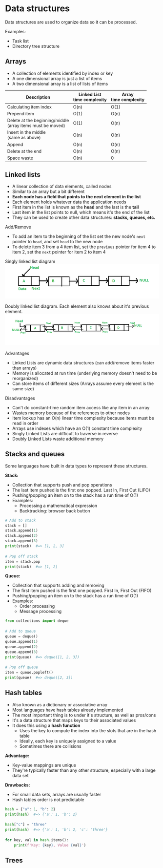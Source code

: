 # Data structures

Data structures are used to organize data so it can be processed.

Examples:
- Task list
- Directory tree structure

## Arrays

- A collection of elements identified by index or key
- A one dimensional array is just a list of items
- A two dimensional array is a list of lists of items

Description | Linked List<br>time complexity | Array<br>time complexity
------------|--------------------------------|---------------------------
Calculating item index                                             | O(n) | O(1)
Prepend item                                                       | O(1) | O(n)
Delete at the beginning/middle <br>(array items must be moved)     | O(1) | O(n)
Insert in the middle <br>(same as above)                           | O(n) | O(n)
Append                                                             | O(n) | O(n)
Delete at the end                                                  | O(n) | O(n)
Space waste                                                        | O(n) | 0

## Linked lists

- A linear collection of data elements, called nodes
- Similar to an array but a bit different
- **Each node has a field that points to the next element in the list**
- Each element holds whatever data the application needs
- First item in the list is known as the **head** and the last is the **tail**
- Last item in the list points to null, which means it's the end of the list
- They can be used to create other data structures: **stacks, queues, etc.**

Add/Remove

- To add an item to the beginning of the list set the new node's `next` pointer to `head`, and set `head` to the new node
- To delete item 3 from a 4 item list, set the `previous` pointer for item 4 to item 2, set the `next` pointer for item 2 to item 4

Singly linked list diagram
![Singly linked list](/images/singly_linked_list.png)

Doubly linked list diagram. Each element also knows about it's previous element.
![Doubly linked list](/images/doubly_linked_list.png)

Advantages

- Linked Lists are dynamic data structures (can add/remove items faster than arrays)
- Memory is allocated at run time (underlying memory doesn't need to be reorganized)
- Can store items of different sizes (Arrays assume every element is the same size)

Disadvantages

- Can't do constant-time random item access like any item in an array
- Wastes memory because of the references to other nodes
- Item lookup has an O(n) linear time complexity because items must be read in order
- Arrays use indexes which have an O(1) constant time complexity
- Singly Linked Lists are difficult to traverse in reverse
- Doubly Linked Lists waste additional memory

## Stacks and queues

Some languages have built in data types to represent these structures. 

**Stack:** 
- Collection that supports push and pop operations
- The last item pushed is the first one popped. Last In, First Out (LIFO)
- Pushing/popping an item on to the stack has a run time of O(1)
- Examples:
    - Processing a mathematical expression
    - Backtracking: browser back button

```python
# Add to stack
stack = []
stack.append(1)
stack.append(2)
stack.append(3)
print(stack)  #=> [1, 2, 3]

# Pop off stack
item = stack.pop
print(stack)  #=> [1, 2]
```

**Queue:** 
- Collection that supports adding and removing
- The first item pushed is the first one popped. First In, First Out (FIFO)
- Pushing/popping an item on to the stack has a run time of O(1)
- Examples:
    - Order processing
    - Message processing

```python
from collections import deque

# Add to queue
queue = deque()
queue.append(1)
queue.append(2)
queue.append(3)
print(queue)  #=> deque([1, 2, 3])

# Pop off queue
item = queue.popleft()
print(queue)  #=> deque([2, 3])
```

## Hash tables

- Also known as a dictionary or associative array
- Most languages have hash tables already implemented
- The most important thing is to under it's structure, as well as pros/cons
- It's a data structure that maps keys to their associated values
- It does this using a **hash function**
    - Uses the key to compute the index into the slots that are in the hash table
    - Ideally, each key is uniquely assigned to a value
    - Sometimes there are collisions

**Advantage:**
- Key-value mappings are unique
- They're typically faster than any other structure, especially with a large data set

**Drawbacks:**
- For small data sets, arrays are usually faster
- Hash tables order is not predictable

```python
hash = {"a": 1, "b": 2}
print(hash)  #=> {'a': 1, 'b': 2}

hash["c"] = "three"
print(hash)  #=> {'a': 1, 'b': 2, 'c': 'three'}

for key, val in hash.items():
    print(f'Key: {key}, Value {val}')
```

## Trees